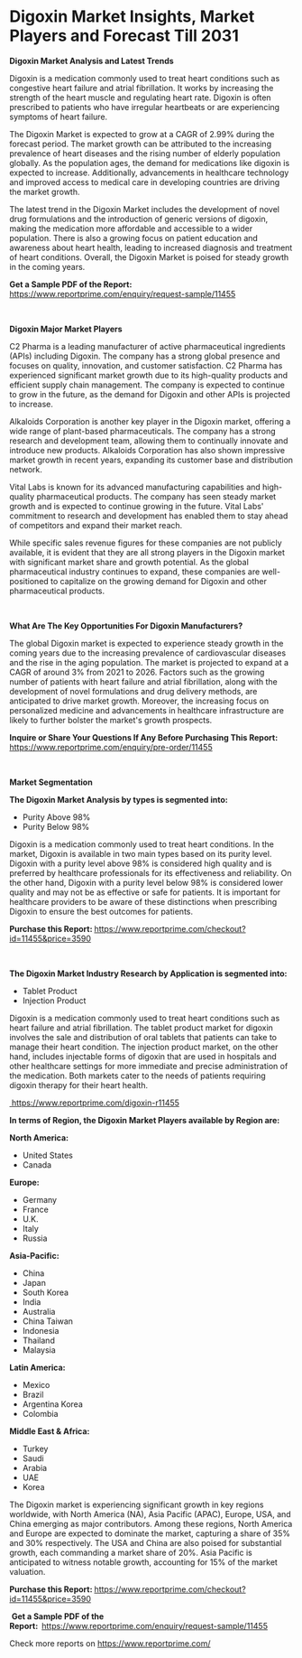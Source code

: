 <p><h1>Digoxin Market Insights, Market Players and Forecast Till 2031</h1></p><p><strong>Digoxin Market Analysis and Latest Trends</strong></p>
<p><p>Digoxin is a medication commonly used to treat heart conditions such as congestive heart failure and atrial fibrillation. It works by increasing the strength of the heart muscle and regulating heart rate. Digoxin is often prescribed to patients who have irregular heartbeats or are experiencing symptoms of heart failure.</p><p>The Digoxin Market is expected to grow at a CAGR of 2.99% during the forecast period. The market growth can be attributed to the increasing prevalence of heart diseases and the rising number of elderly population globally. As the population ages, the demand for medications like digoxin is expected to increase. Additionally, advancements in healthcare technology and improved access to medical care in developing countries are driving the market growth.</p><p>The latest trend in the Digoxin Market includes the development of novel drug formulations and the introduction of generic versions of digoxin, making the medication more affordable and accessible to a wider population. There is also a growing focus on patient education and awareness about heart health, leading to increased diagnosis and treatment of heart conditions. Overall, the Digoxin Market is poised for steady growth in the coming years.</p></p>
<p><strong>Get a Sample PDF of the Report:&nbsp;</strong> <a href="https://www.reportprime.com/enquiry/request-sample/11455">https://www.reportprime.com/enquiry/request-sample/11455</a></p>
<p>&nbsp;</p>
<p><strong>Digoxin Major Market Players</strong></p>
<p><p>C2 Pharma is a leading manufacturer of active pharmaceutical ingredients (APIs) including Digoxin. The company has a strong global presence and focuses on quality, innovation, and customer satisfaction. C2 Pharma has experienced significant market growth due to its high-quality products and efficient supply chain management. The company is expected to continue to grow in the future, as the demand for Digoxin and other APIs is projected to increase.</p><p>Alkaloids Corporation is another key player in the Digoxin market, offering a wide range of plant-based pharmaceuticals. The company has a strong research and development team, allowing them to continually innovate and introduce new products. Alkaloids Corporation has also shown impressive market growth in recent years, expanding its customer base and distribution network.</p><p>Vital Labs is known for its advanced manufacturing capabilities and high-quality pharmaceutical products. The company has seen steady market growth and is expected to continue growing in the future. Vital Labs' commitment to research and development has enabled them to stay ahead of competitors and expand their market reach.</p><p>While specific sales revenue figures for these companies are not publicly available, it is evident that they are all strong players in the Digoxin market with significant market share and growth potential. As the global pharmaceutical industry continues to expand, these companies are well-positioned to capitalize on the growing demand for Digoxin and other pharmaceutical products.</p></p>
<p>&nbsp;</p>
<p><strong>What Are The Key Opportunities For Digoxin Manufacturers?</strong></p>
<p><p>The global Digoxin market is expected to experience steady growth in the coming years due to the increasing prevalence of cardiovascular diseases and the rise in the aging population. The market is projected to expand at a CAGR of around 3% from 2021 to 2026. Factors such as the growing number of patients with heart failure and atrial fibrillation, along with the development of novel formulations and drug delivery methods, are anticipated to drive market growth. Moreover, the increasing focus on personalized medicine and advancements in healthcare infrastructure are likely to further bolster the market's growth prospects.</p></p>
<p><strong>Inquire or Share Your Questions If Any Before Purchasing This Report:</strong> <a href="https://www.reportprime.com/enquiry/pre-order/11455">https://www.reportprime.com/enquiry/pre-order/11455</a></p>
<p>&nbsp;</p>
<p><strong>Market Segmentation</strong></p>
<p><strong>The Digoxin Market Analysis by types is segmented into:</strong></p>
<p><ul><li>Purity Above 98%</li><li>Purity Below 98%</li></ul></p>
<p><p>Digoxin is a medication commonly used to treat heart conditions. In the market, Digoxin is available in two main types based on its purity level. Digoxin with a purity level above 98% is considered high quality and is preferred by healthcare professionals for its effectiveness and reliability. On the other hand, Digoxin with a purity level below 98% is considered lower quality and may not be as effective or safe for patients. It is important for healthcare providers to be aware of these distinctions when prescribing Digoxin to ensure the best outcomes for patients.</p></p>
<p><strong>Purchase this Report:&nbsp;</strong><a href="https://www.reportprime.com/checkout?id=11455&price=3590">https://www.reportprime.com/checkout?id=11455&price=3590</a></p>
<p>&nbsp;</p>
<p><strong>The Digoxin Market Industry Research by Application is segmented into:</strong></p>
<p><ul><li>Tablet Product</li><li>Injection Product</li></ul></p>
<p><p>Digoxin is a medication commonly used to treat heart conditions such as heart failure and atrial fibrillation. The tablet product market for digoxin involves the sale and distribution of oral tablets that patients can take to manage their heart condition. The injection product market, on the other hand, includes injectable forms of digoxin that are used in hospitals and other healthcare settings for more immediate and precise administration of the medication. Both markets cater to the needs of patients requiring digoxin therapy for their heart health.</p></p>
<p><a href="https://www.reportprime.com/digoxin-r11455">&nbsp;https://www.reportprime.com/digoxin-r11455</a></p>
<p><strong>In terms of Region, the Digoxin Market Players available by Region are:</strong></p>
<p>
    <p> <strong> North America: </strong>
        <ul>
            <li>United States</li>
            <li>Canada</li>
        </ul>
        </p> 
    <p> <strong> Europe: </strong>
        <ul>
            <li>Germany</li>
            <li>France</li>
            <li>U.K.</li>
            <li>Italy</li>
            <li>Russia</li>
        </ul>
        </p> 
    <p> <strong> Asia-Pacific: </strong>
        <ul>
            <li>China</li>
            <li>Japan</li>
            <li>South Korea</li>
            <li>India</li>
            <li>Australia</li>
            <li>China Taiwan</li>
            <li>Indonesia</li>
            <li>Thailand</li>
            <li>Malaysia</li>
        </ul>
        </p> 
    <p> <strong> Latin America: </strong>
        <ul>
            <li>Mexico</li>
            <li>Brazil</li>
            <li>Argentina Korea</li>
            <li>Colombia</li>
        </ul>
        </p> 
    <p> <strong> Middle East & Africa: </strong>
        <ul>
            <li>Turkey</li>
            <li>Saudi</li>
            <li>Arabia</li>
            <li>UAE</li>
            <li>Korea</li>
        </ul>
    </p>
    </p>
<p><p>The Digoxin market is experiencing significant growth in key regions worldwide, with North America (NA), Asia Pacific (APAC), Europe, USA, and China emerging as major contributors. Among these regions, North America and Europe are expected to dominate the market, capturing a share of 35% and 30% respectively. The USA and China are also poised for substantial growth, each commanding a market share of 20%. Asia Pacific is anticipated to witness notable growth, accounting for 15% of the market valuation.</p></p>
<p><strong>Purchase this Report: </strong><a href="https://www.reportprime.com/checkout?id=11455&price=3590">https://www.reportprime.com/checkout?id=11455&price=3590</a></p>
<p>&nbsp;<strong>Get a Sample PDF of the Report:&nbsp;&nbsp;</strong><a href="https://www.reportprime.com/enquiry/request-sample/11455">https://www.reportprime.com/enquiry/request-sample/11455</a></p>
<p><strong></strong></p>
<p>Check more reports on <a href="https://www.reportprime.com/">https://www.reportprime.com/</a></p>